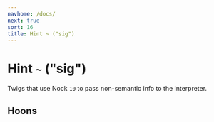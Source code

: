 ```yaml
---
navhome: /docs/
next: true
sort: 16
title: Hint ~ ("sig")
---
```


# Hint `~` ("sig")

Twigs that use Nock `10` to pass non-semantic info to the
interpreter.

## Hoons

<list dataPreview="true" className="runes"></list>
